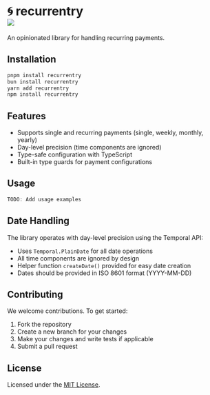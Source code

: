 <h1>
🌀 recurrentry
<div style="display: flex; gap: 10px;">
 <img src="https://img.shields.io/endpoint?url=https://gist.githubusercontent.com/needim/ccae711fb07ccaed86d73f03c1922557/raw/badge.json" />
</div>
</h1>

An opinionated library for handling recurring payments.

## Installation

```bash
pnpm install recurrentry
bun install recurrentry
yarn add recurrentry
npm install recurrentry
```

## Features

- Supports single and recurring payments (single, weekly, monthly, yearly)
- Day-level precision (time components are ignored)
- Type-safe configuration with TypeScript
- Built-in type guards for payment configurations

## Usage

```typescript
TODO: Add usage examples
```

## Date Handling

The library operates with day-level precision using the Temporal API:

- Uses `Temporal.PlainDate` for all date operations
- All time components are ignored by design
- Helper function `createDate()` provided for easy date creation
- Dates should be provided in ISO 8601 format (YYYY-MM-DD)

## Contributing

We welcome contributions. To get started:

1. Fork the repository
2. Create a new branch for your changes
3. Make your changes and write tests if applicable
4. Submit a pull request

## License

Licensed under the [MIT License](LICENSE).

